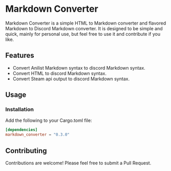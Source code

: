 # Markdown Converter

Markdown Converter is a simple HTML to Markdown converter and flavored Markdown to Discord Markdown converter. It is designed to be simple and quick, mainly for personal use, but feel free to use it and contribute if you like.

## Features

- Convert Anilist Markdown syntax to discord Markdown syntax.
- Convert HTML to discord Markdown syntax.
- Convert Steam api output to discord Markdown syntax.

## Usage

### Installation
Add the following to your Cargo.toml file:

```toml
[dependencies]
markdown_converter = "0.3.0"
```

## Contributing
Contributions are welcome! Please feel free to submit a Pull Request.
